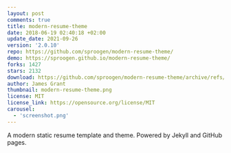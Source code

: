 ```yaml
---
layout: post
comments: true
title: modern-resume-theme
date: 2018-06-19 02:40:18 +02:00
update_date: 2021-09-26
version: '2.0.10'
repo: https://github.com/sproogen/modern-resume-theme/
demo: https://sproogen.github.io/modern-resume-theme/
forks: 1427
stars: 2132
download: https://github.com/sproogen/modern-resume-theme/archive/refs/tags/v2.0.10.zip
author: James Grant 
thumbnail: modern-resume-theme.png
license: MIT
license_link: https://opensource.org/license/MIT
carousel:
  - 'screenshot.png'
---
```


A modern static resume template and theme. Powered by Jekyll and GitHub pages.
